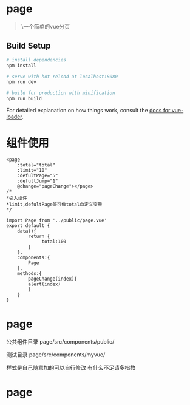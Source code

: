 # page

> \一个简单的vue分页

## Build Setup

``` bash
# install dependencies
npm install

# serve with hot reload at localhost:8080
npm run dev

# build for production with minification
npm run build
```
For detailed explanation on how things work, consult the [docs for vue-loader](http://vuejs.github.io/vue-loader).
# 组件使用
    <page
        :total="total" 
        :limit="10" 
        :defultPage="5"
        :defultJump="1"
        @change="pageChange"></page>
    /*
    *引入组件
    *limit,defultPage等可像total自定义变量
    */

    import Page from '../public/page.vue'
    export default {
        data(){
            return {
                 total:100
            }
        },
        components:{
            Page
        },
        methods:{
            pageChange(index){
            alert(index)
            }
        }
    }   

# page
公共组件目录 page/src/components/public/

测试目录 page/src/components/myvue/

样式是自己随意加的可以自行修改 有什么不足请多指教
# page

